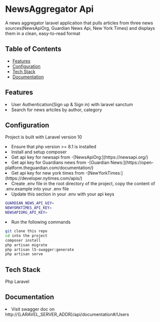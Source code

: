 # NewsAggregator Api
 A news aggregator laravel application that pulls articles from three news sources(NewsApiOrg, Guardian News Api, New York Times) and displays them in a clean, easy-to-read format

## Table of Contents

* [Features](#Features)
* [Configuration](#Configuration)
* [Tech Stack](#Tech%Stack)
* [Documentation](#Documentation)

## Features
<li> User Authentication(Sign up & Sign in) with laravel sanctum</li>
<li>Search for news artciles by author, category </li>



## Configuration

Project is built with Laravel version 10

<li>Ensure that php version >= 8.1 is installed</li>
<li>Install and setup composer</li>
<li>Get api key for newsapi from -[NewsApiOrg:](https://newsapi.org/)</li>
<li>Get api key for Guardians news from -[Guardian News:](https://open-platform.theguardian.com/documentation/)</li>
<li>Get api key for new york times from -[NewYorkTimes:](https://developer.nytimes.com/apis/)</li>

<li>Create .env file in the root directory of the project, copy the content of .env.example into your .env file</li>

<li>Update this section in your .env with your api keys</li>

```bash
GUARDIAN_NEWS_API_kEY=
NEWYORKTIMES_API_KEY=
NEWSAPIORG_API_KEY=
```

<li>Run the following commands</li>

```bash
git clone this repo
cd into the project
composer install
php artisan migrate
php artisan l5-swagger:generate
php artisan serve
```

## Tech Stack
Php Laravel

## Documentation

<li>Visit swagger doc on http://{LARAVEL_SERVER_ADDR}/api/documentation#/Users</li>
